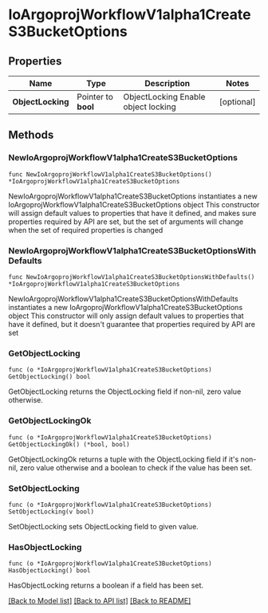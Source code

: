 # IoArgoprojWorkflowV1alpha1CreateS3BucketOptions

## Properties

Name | Type | Description | Notes
------------ | ------------- | ------------- | -------------
**ObjectLocking** | Pointer to **bool** | ObjectLocking Enable object locking | [optional] 

## Methods

### NewIoArgoprojWorkflowV1alpha1CreateS3BucketOptions

`func NewIoArgoprojWorkflowV1alpha1CreateS3BucketOptions() *IoArgoprojWorkflowV1alpha1CreateS3BucketOptions`

NewIoArgoprojWorkflowV1alpha1CreateS3BucketOptions instantiates a new IoArgoprojWorkflowV1alpha1CreateS3BucketOptions object
This constructor will assign default values to properties that have it defined,
and makes sure properties required by API are set, but the set of arguments
will change when the set of required properties is changed

### NewIoArgoprojWorkflowV1alpha1CreateS3BucketOptionsWithDefaults

`func NewIoArgoprojWorkflowV1alpha1CreateS3BucketOptionsWithDefaults() *IoArgoprojWorkflowV1alpha1CreateS3BucketOptions`

NewIoArgoprojWorkflowV1alpha1CreateS3BucketOptionsWithDefaults instantiates a new IoArgoprojWorkflowV1alpha1CreateS3BucketOptions object
This constructor will only assign default values to properties that have it defined,
but it doesn't guarantee that properties required by API are set

### GetObjectLocking

`func (o *IoArgoprojWorkflowV1alpha1CreateS3BucketOptions) GetObjectLocking() bool`

GetObjectLocking returns the ObjectLocking field if non-nil, zero value otherwise.

### GetObjectLockingOk

`func (o *IoArgoprojWorkflowV1alpha1CreateS3BucketOptions) GetObjectLockingOk() (*bool, bool)`

GetObjectLockingOk returns a tuple with the ObjectLocking field if it's non-nil, zero value otherwise
and a boolean to check if the value has been set.

### SetObjectLocking

`func (o *IoArgoprojWorkflowV1alpha1CreateS3BucketOptions) SetObjectLocking(v bool)`

SetObjectLocking sets ObjectLocking field to given value.

### HasObjectLocking

`func (o *IoArgoprojWorkflowV1alpha1CreateS3BucketOptions) HasObjectLocking() bool`

HasObjectLocking returns a boolean if a field has been set.


[[Back to Model list]](../README.md#documentation-for-models) [[Back to API list]](../README.md#documentation-for-api-endpoints) [[Back to README]](../README.md)



